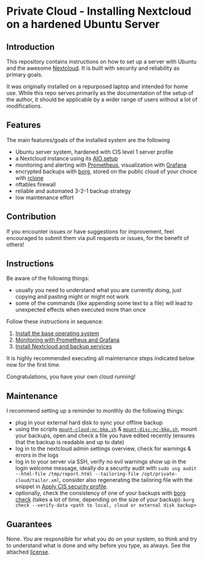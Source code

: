 # Private Cloud - Installing Nextcloud on a hardened Ubuntu Server

## Introduction

This repository contains instructions on how to set up a server with Ubuntu and the awesome [Nextcloud](https://nextcloud.com). It is built with security and reliability as primary goals.

It was originally installed on a repurposed laptop and intended for home use. While this repo serves primarily as the documentation of the setup of the author, it should be applicable by a wider range of users without a lot of modifications.

## Features

The main features/goals of the installed system are the following

- Ubuntu server system, hardened with CIS level 1 server profile
- a Nextcloud instance using its [AIO setup](https://github.com/nextcloud/all-in-one)
- monitoring and alerting with [Prometheus](https://prometheus.io/), visualization with [Grafana](https://grafana.com/grafana/)
- encrypted backups with [borg](https://www.borgbackup.org/), stored on the public cloud of your choice with [rclone](https://rclone.org/)
- nftables firewall
- reliable and automated 3-2-1 backup strategy
- low maintenance effort

## Contribution

If you encounter issues or have suggestions for improvement, feel encouraged to submit them via pull requests or issues, for the benefit of others!

## Instructions

Be aware of the following things:

- usually you need to understand what you are currently doing, just copying and pasting might or might not work
- some of the commands (like appending some text to a file) will lead to unexpected effects when executed more than once

Follow these instructions in sequence:

1. [Install the base operating system](./01_install_os.md)
2. [Monitoring with Prometheus and Grafana](./02_monitoring.md)
3. [Install Nextcloud and backup services](./03_nextcloud.md)

It is highly recommended executing all maintenance steps indicated below now for the first time.

Congratulations, you have your own cloud running!

## Maintenance

I recommend setting up a reminder to monthly do the following things:

- plug in your external hard disk to sync your offline backup
- using the scripts [`mount-cloud-nc-bkp.sh`](scripts/mount-cloud-nc-bkp.sh) & [`mount-disc-nc-bkp.sh`](scripts/mount-disc-nc-bkp.sh), mount your backups, open and check a file you have edited recently (ensures that the backup is readable and up to date)
- log in to the nextcloud admin settings overview, check for warnings & errors in the logs
- log in to your server via SSH, verify no evil warnings show up in the login welcome message, ideally do a security audit with `sudo usg audit --html-file /tmp/report.html --tailoring-file /opt/private-cloud/tailor.xml`, consider also regenerating the tailoring file with the snippet in [Apply CIS security profile](./01_install_os.md#apply-cis-security-profile).
- optionally, check the consistency of one of your backups with [borg check](https://borgbackup.readthedocs.io/en/stable/usage/check.html) (takes a lot of time, depending on the size of your backup): `borg check --verify-data <path to local, cloud or external disk backup>`

## Guarantees

None. _You_ are responsible for what you do on your system, so think and try to understand what is done and why before you type, as always. See the attached [license](LICENSE).